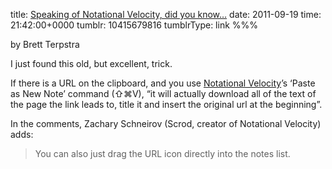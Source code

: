 title: [Speaking of Notational Velocity, did you know…](http://brettterpstra.com/speaking-of-notational-velocity-did-you-know/)
date: 2011-09-19
time: 21:42:00+0000
tumblr: 10415679816
tumblrType: link
%%%

by Brett Terpstra

I just found this old, but excellent, trick.

If there is a URL on the clipboard, and you use [Notational Velocity][NV]’s ‘Paste as New Note’ command (⇧⌘V), “it will actually download all of the text of the page the link leads to, title it and insert the original url at the beginning”.

[NV]: http://notational.net/

In the comments, Zachary Schneirov (Scrod, creator of Notational Velocity) adds:

> You can also just drag the URL icon directly into the notes list.
